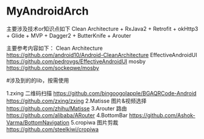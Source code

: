 # MyAndroidArch
主要涉及技术or知识点如下
Clean Architecture + RxJava2 + Retrofit + okHttp3 + Glide + MVP + Dagger2 + ButterKnife + Arouter

主要参考内容如下：
Clean Architecture 
https://github.com/android10/Android-CleanArchitecture
EffectiveAndroidUI
https://github.com/pedrovgs/EffectiveAndroidUI
mosby
https://github.com/sockeqwe/mosby

#涉及到的的lib，按需使用

1.zxing 二维码扫描
https://github.com/bingoogolapple/BGAQRCode-Android
https://github.com/zxing/zxing
2.Matisse 图片&视频选择
https://github.com/zhihu/Matisse
3.Arouter 路由
https://github.com/alibaba/ARouter
4.BottomBar 
https://github.com/Ashok-Varma/BottomNavigation
5.cropiwa 图片剪裁
https://github.com/steelkiwi/cropiwa
